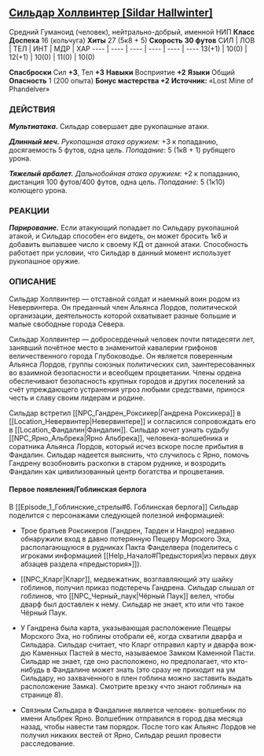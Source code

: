 ## [Сильдар Холлвинтер [Sildar Hallwinter]](https://dnd.su/bestiary/23-sildar_hallwinter/)

Средний Гуманоид (человек), нейтрально-добрый, именной НИП
**Класс Доспеха** 16 (кольчуга)
**Хиты** 27 (5к8 + 5)
**Скорость** **30 футов**
СИЛ | ЛОВ | ТЕЛ | ИНТ | МДР | ХАР
---- | ---- | ---- | ---- | ---- | ----
13(+1) | 10(0) | 12(+1) | 10(0) | 11(0) | 10(0)

**Спасброски** Сил **+3**, Тел **+3**
**Навыки** Восприятие **+2**
**Языки** Общий
**Опасность** 1 (200 опыта)
**Бонус мастерства +2**
**Источник:** «Lost Mine of Phandelver»
### ДЕЙСТВИЯ

**_Мультиатака_.** Сильдар совершает две рукопашные атаки.

_**Длинный меч.** Рукопашная атака оружием:_ +3 к попаданию, досягаемость 5 футов, одна цель. _Попадание_: 5 (1к8 + 1) рубящего урона.

_**Тяжелый арбалет.** Дальнобойная атака оружием:_ +2 к попаданию, дистанция 100 футов/400 футов, одна цель. _Попадание_: 5 (1к10) колющего урона.

### РЕАКЦИИ

**_Парирование._** Если атакующий попадает по Сильдару рукопашной атакой, и Сильдар способен его видеть, он может бросить 1к6 и добавить выпавшее число к своему КД от данной атаки. Способность работает при условии, что Сильдар в данный момент использует рукопашное оружие.

### ОПИСАНИЕ

Сильдар Холлвинтер — отставной солдат и наемный воин родом из Невервинтера. Он преданный член Альянса Лордов, политической организации, деятельность которой охватывает разные большие и малые свободные города Севера.

Сильдар Холлвинтер — добросердечный человек почти пятидесяти лет, занявший почётное место в знаменитой кавалерии грифонов величественного го­рода Глубоководье. Он является поверенным Альян­са Лордов, группы союзных политических сил, заин­тересованных во взаимной безопасности и всеобщем процветании. Члены ордена обеспечивают безопасность крупных городов и других поселений за счёт упреждающего устранения угроз любыми средства­ми, принося честь и славу своим лидерам и родине.

Сильдар встретил [[NPC_Гандрен_Роксикер|Гандрена Роксикера]] в [[Location_Невервинтер|Невер­винтере]] и согласился сопровождать его в [[Location_Фандалин|Фанда­лин]]. Сильдар хочет узнать судьбу [[NPC_Ярно_Альбрека|Ярно Альбрека]], человека-волшебника и соратника Альянса Лордов, который исчез вскоре после прибытия в Фандалин. Сильдар надеется выяснить, что случилось с Ярно, помочь Гандрену возобновить раскопки в старом руднике, и возродить Фандалин как цивилизованный центр богатства и процветания.

#### Первое появления/Гоблинская берлога
В [[Episode_1_Гоблинские_стрелы#6. Гоблинская берлога]] Сильдар поделится с персонажами следующей по­лезной информацией:

- Трое братьев Роксикеров (Гандрен, Тарден и Нан­дро) недавно обнаружили вход в давно потерян­ную Пещеру Морского Эха, располагающуюся в рудниках Пакта Фанделвера (поделитесь с игрока­ми информацией [[Help_Начало#Предыстория|из первых двух абзацев раздела «предыстория»]]).

- [[NPC_Кларг|Кларг]], медвежатник, возглавляющий эту шайку гоблинов, получил приказ подстеречь Гандрена. Сильдар слышал от гоблинов, что [[NPC_Черный_паук|Чёрный Паук]] велел, чтобы дварф был доставлен к нему. Силь­дар не знает, кто или что такое Чёрный Паук.

- У Гандрена была карта, указывающая расположе­ние Пещеры Морского Эха, но гоблины отобра­ли её, когда схватили дварфа и Сильдара. Сильдар считает, что Кларг отправил карту и дварфа вож­дю Каменных Пастей в место, называемое Замком Каменной Пасти. Сильдар не знает, где оно распо­ложено, но предполагает, что кто-нибудь в Фан­далине может знать (это сразу не приходит на ум Сильдару, но захваченного в плен гоблина можно заставить выдать расположение Замка). Смотрите врезку «что знают гоблины» на странице 8).

- Связным Сильдара в Фандалине является человек- волшебник по имени Альбрек Ярно. Волшебник отправился в город два месяца назад, чтобы наве­сти там порядок. После того как Альянс Лордов не получил никаких вестей от Ярно, Сильдар решил провести расследование.